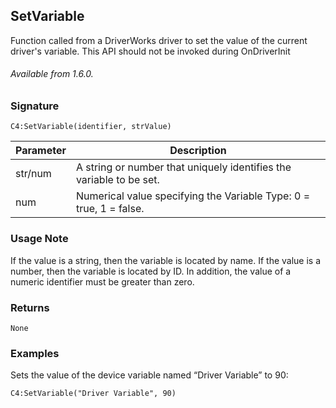 ## SetVariable

Function called from a DriverWorks driver to set the value of the current driver's variable. This API should not be invoked during OnDriverInit

###### Available from 1.6.0.


### Signature

`C4:SetVariable(identifier, strValue)`	


| Parameter | Description |
| --- | --- |
| str/num | A string or number that uniquely identifies the variable to be set.
| num | Numerical value specifying the Variable Type: 0 = true, 1 = false. |


### Usage Note

If the value is a string, then the variable is located by name. If the value is a number, then the variable is located by ID. In addition, the value of a numeric identifier must be greater than zero. 


### Returns

`None`


### Examples

Sets the value of the device variable named “Driver Variable” to 90:

`C4:SetVariable("Driver Variable", 90)`


